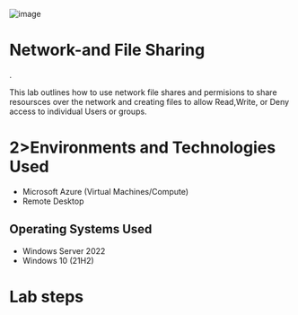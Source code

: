 ![image](https://github.com/user-attachments/assets/b9b7dd4d-2c96-4eab-9fae-83b401e6d7fe)


# <h1>Network-and File Sharing</h1>.
This lab outlines how to use network file shares and permisions to share resoursces over the network and creating files to allow Read,Write, or Deny access to individual Users or groups.

# 2>Environments and Technologies Used</h2>

- Microsoft Azure (Virtual Machines/Compute)
- Remote Desktop


<h2>Operating Systems Used </h2>

- Windows Server 2022
- Windows 10 (21H2)

# Lab steps







